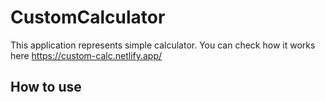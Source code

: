 # CustomCalculator
This application represents simple calculator. You can check how it works here https://custom-calc.netlify.app/

## How to use